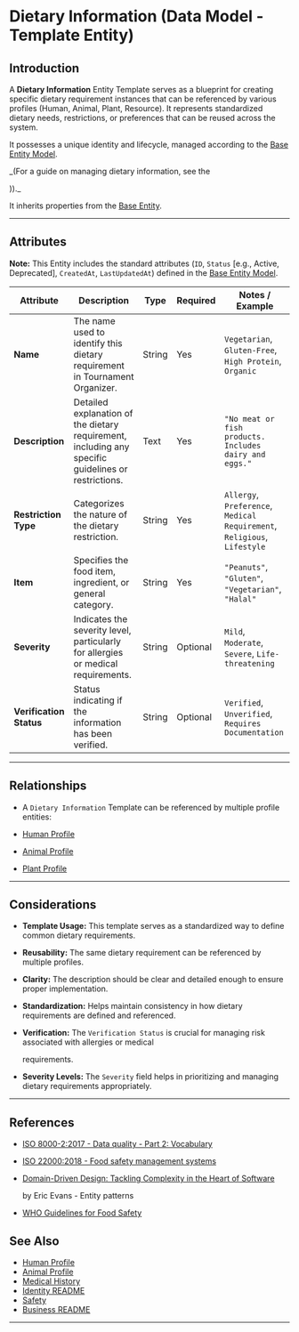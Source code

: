 # **Dietary Information** (Data Model - Template Entity)

## **Introduction**

A **Dietary Information** Entity Template serves as a blueprint for creating specific dietary requirement instances that
can be referenced by various profiles (Human, Animal, Plant, Resource). It represents standardized dietary needs,
restrictions, or preferences that can be reused across the system.

It possesses a unique identity and lifecycle, managed according to the [Base Entity Model](../../../foundation/base_entity.md).

\_(For a guide on managing dietary information, see the

<!-- [User Guide: Dietary Information](# ../user_guide/ (TODO: Create user guide) -->))._

It inherits properties from the [Base Entity](../../../foundation/base_entity.md).

---

## **Attributes**

**Note:** This Entity includes the standard attributes (`ID`, `Status` [e.g., Active, Deprecated], `CreatedAt`,
`LastUpdatedAt`) defined in the [Base Entity Model](../../../foundation/base_entity.md).

| Attribute               | Description                                                                                         | Type   | Required | Notes / Example                                                          |
| ----------------------- | --------------------------------------------------------------------------------------------------- | ------ | -------- | ------------------------------------------------------------------------ |
| **Name**                | The name used to identify this dietary requirement in Tournament Organizer.                         | String | Yes      | `Vegetarian`, `Gluten-Free`, `High Protein`, `Organic`                   |
| **Description**         | Detailed explanation of the dietary requirement, including any specific guidelines or restrictions. | Text   | Yes      | `"No meat or fish products. Includes dairy and eggs."`                   |
| **Restriction Type**    | Categorizes the nature of the dietary restriction.                                                  | String | Yes      | `Allergy`, `Preference`, `Medical Requirement`, `Religious`, `Lifestyle` |
| **Item**                | Specifies the food item, ingredient, or general category.                                           | String | Yes      | `"Peanuts"`, `"Gluten"`, `"Vegetarian"`, `"Halal"`                       |
| **Severity**            | Indicates the severity level, particularly for allergies or medical requirements.                   | String | Optional | `Mild`, `Moderate`, `Severe`, `Life-threatening`                         |
| **Verification Status** | Status indicating if the information has been verified.                                             | String | Optional | `Verified`, `Unverified`, `Requires Documentation`                       |

---

## **Relationships**

- A `Dietary Information` Template can be referenced by multiple profile entities:

- [Human Profile](../../profile/human.md)
- [Animal Profile](../../profile/animal.md)
- [Plant Profile](../../profile/plant.md)

---

## **Considerations**

- **Template Usage:** This template serves as a standardized way to define common dietary requirements.
- **Reusability:** The same dietary requirement can be referenced by multiple profiles.
- **Clarity:** The description should be clear and detailed enough to ensure proper implementation.
- **Standardization:** Helps maintain consistency in how dietary requirements are defined and referenced.
- **Verification:** The `Verification Status` is crucial for managing risk associated with allergies or medical

  requirements.

- **Severity Levels:** The `Severity` field helps in prioritizing and managing dietary requirements appropriately.

---

## References

- [ISO 8000-2:2017 - Data quality - Part 2: Vocabulary](https://www.iso.org/standard/36326.html)
- [ISO 22000:2018 - Food safety management systems](https://www.iso.org/standard/65464.html)
- [Domain-Driven Design: Tackling Complexity in the Heart of Software](https://www.amazon.com/Domain-Driven-Design-Tackling-Complexity-Software/dp/0321125215)

  by Eric Evans - Entity patterns

- [WHO Guidelines for Food Safety](https://www.who.int/health-topics/food-safety)

## See Also

- [Human Profile](../../../identity/profile/human.md)
- [Animal Profile](../../../identity/profile/base_profile.md)
- [Medical History](../../../identity/attributes/medical_history/medical_history.md)
- [Identity README](../../../identity/README.md)
- [Safety](../../../safety/safety.md)
- [Business README](../../../README.md)

---
